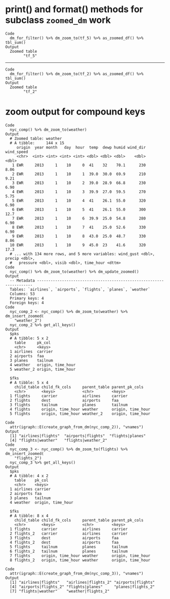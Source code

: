 # print() and format() methods for subclass `zoomed_dm` work

    Code
      dm_for_filter() %>% dm_zoom_to(tf_5) %>% as_zoomed_df() %>% tbl_sum()
    Output
      Zoomed table 
            "tf_5" 

---

    Code
      dm_for_filter() %>% dm_zoom_to(tf_2) %>% as_zoomed_df() %>% tbl_sum()
    Output
      Zoomed table 
            "tf_2" 

# zoom output for compound keys

    Code
      nyc_comp() %>% dm_zoom_to(weather)
    Output
      # Zoomed table: weather
      # A tibble:     144 x 15
         origin  year month   day  hour  temp  dewp humid wind_dir wind_speed
         <chr>  <int> <int> <int> <int> <dbl> <dbl> <dbl>    <dbl>      <dbl>
       1 EWR     2013     1    10     0  41    32    70.1      230       8.06
       2 EWR     2013     1    10     1  39.0  30.0  69.9      210       9.21
       3 EWR     2013     1    10     2  39.0  28.9  66.8      230       6.90
       4 EWR     2013     1    10     3  39.9  27.0  59.5      270       5.75
       5 EWR     2013     1    10     4  41    26.1  55.0      320       6.90
       6 EWR     2013     1    10     5  41    26.1  55.0      300      12.7 
       7 EWR     2013     1    10     6  39.9  25.0  54.8      280       6.90
       8 EWR     2013     1    10     7  41    25.0  52.6      330       6.90
       9 EWR     2013     1    10     8  43.0  25.0  48.7      330       8.06
      10 EWR     2013     1    10     9  45.0  23    41.6      320      17.3 
      # ... with 134 more rows, and 5 more variables: wind_gust <dbl>, precip <dbl>,
      #   pressure <dbl>, visib <dbl>, time_hour <dttm>
    Code
      nyc_comp() %>% dm_zoom_to(weather) %>% dm_update_zoomed()
    Output
      -- Metadata --------------------------------------------------------------------
      Tables: `airlines`, `airports`, `flights`, `planes`, `weather`
      Columns: 53
      Primary keys: 4
      Foreign keys: 4
    Code
      nyc_comp_2 <- nyc_comp() %>% dm_zoom_to(weather) %>% dm_insert_zoomed(
        "weather_2")
      nyc_comp_2 %>% get_all_keys()
    Output
      $pks
      # A tibble: 5 x 2
        table     pk_col           
        <chr>     <keys>           
      1 airlines  carrier          
      2 airports  faa              
      3 planes    tailnum          
      4 weather   origin, time_hour
      5 weather_2 origin, time_hour
      
      $fks
      # A tibble: 5 x 4
        child_table child_fk_cols     parent_table parent_pk_cols   
        <chr>       <keys>            <chr>        <keys>           
      1 flights     carrier           airlines     carrier          
      2 flights     dest              airports     faa              
      3 flights     tailnum           planes       tailnum          
      4 flights     origin, time_hour weather      origin, time_hour
      5 flights     origin, time_hour weather_2    origin, time_hour
      
    Code
      attr(igraph::E(create_graph_from_dm(nyc_comp_2)), "vnames")
    Output
      [1] "airlines|flights"  "airports|flights"  "flights|planes"   
      [4] "flights|weather"   "flights|weather_2"
    Code
      nyc_comp_3 <- nyc_comp() %>% dm_zoom_to(flights) %>% dm_insert_zoomed(
        "flights_2")
      nyc_comp_3 %>% get_all_keys()
    Output
      $pks
      # A tibble: 4 x 2
        table    pk_col           
        <chr>    <keys>           
      1 airlines carrier          
      2 airports faa              
      3 planes   tailnum          
      4 weather  origin, time_hour
      
      $fks
      # A tibble: 8 x 4
        child_table child_fk_cols     parent_table parent_pk_cols   
        <chr>       <keys>            <chr>        <keys>           
      1 flights     carrier           airlines     carrier          
      2 flights_2   carrier           airlines     carrier          
      3 flights     dest              airports     faa              
      4 flights_2   dest              airports     faa              
      5 flights     tailnum           planes       tailnum          
      6 flights_2   tailnum           planes       tailnum          
      7 flights     origin, time_hour weather      origin, time_hour
      8 flights_2   origin, time_hour weather      origin, time_hour
      
    Code
      attr(igraph::E(create_graph_from_dm(nyc_comp_3)), "vnames")
    Output
      [1] "airlines|flights"   "airlines|flights_2" "airports|flights"  
      [4] "airports|flights_2" "flights|planes"     "planes|flights_2"  
      [7] "flights|weather"    "weather|flights_2" 


